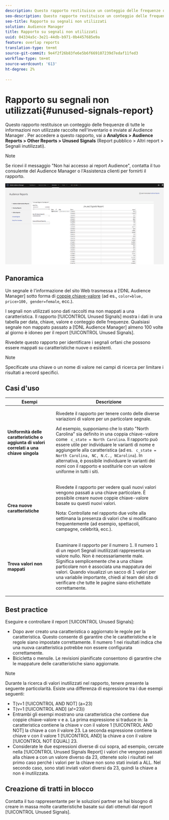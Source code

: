 ```yaml
---
description: Questo rapporto restituisce un conteggio delle frequenze di tutte le informazioni non utilizzate raccolte nell'inventario e inviate al Audience Manager .
seo-description: Questo rapporto restituisce un conteggio delle frequenze di tutte le informazioni non utilizzate raccolte nell'inventario e inviate al Audience Manager .
seo-title: Rapporto su segnali non utilizzati
solution: Audience Manager
title: Rapporto su segnali non utilizzati
uuid: 04334a5c-3e21-44db-b971-0b4457685e9a
feature: overlap reports
translation-type: tm+mt
source-git-commit: 9e4f2f26b83fe6e5b6f669107239d7edaf11fed3
workflow-type: tm+mt
source-wordcount: '613'
ht-degree: 2%

---
```



# Rapporto su segnali non utilizzati{#unused-signals-report}

Questo rapporto restituisce un conteggio delle frequenze di tutte le informazioni non utilizzate raccolte nell&#39;inventario e inviate al Audience Manager . Per accedere a questo rapporto, vai a **Analytics > Audience Reports > Other Reports > Unused Signals** (Report pubblico > Altri report > Segnali inutilizzati).

>[!NOTE]
>
>Se ricevi il messaggio &quot;Non hai accesso ai report Audience&quot;, contatta il tuo consulente del Audience Manager  o l&#39;Assistenza clienti per fornirti il rapporto.

![Screenshot del report sui segnali inutilizzati](/help/using/reporting/dynamic-reports/assets/unused-signals.png)

## Panoramica

Un segnale è l&#39;informazione del sito Web trasmessa a [!DNL Audience Manager] sotto forma di [coppie chiave-valore](../../reference/key-value-pairs-explained.md) (ad es., `color=blue, price>100, gender=female`, ecc.).

I segnali non utilizzati sono dati raccolti ma non mappati a una caratteristica. Il rapporto [!UICONTROL Unused Signals] mostra i dati in una tabella per data, chiave, valore e conteggio delle frequenze. Qualsiasi segnale non mappato passato a [!DNL Audience Manager] almeno 100 volte al giorno è idoneo per il report [!UICONTROL Unused Signals].

Rivedete questo rapporto per identificare i segnali orfani che possono essere mappati su caratteristiche nuove o esistenti.

>[!NOTE]
>
>Specificate una chiave o un nome di valore nei campi di ricerca per limitare i risultati a record specifici.

## Casi d&#39;uso

<table id="table_E5EE0EC078E14EF4B197243488517A2D"> 
 <thead> 
  <tr> 
   <th colname="col1" class="entry"> Esempi </th> 
   <th colname="col2" class="entry"> Descrizione </th> 
  </tr> 
 </thead>
 <tbody> 
  <tr> 
   <td colname="col1"> <p><b>Uniformità delle caratteristiche o aggiunta di valori correlati a una chiave singola</b> </p> </td> 
   <td colname="col2"> <p>Rivedete il rapporto per tenere conto delle diverse variazioni di valore per un particolare segnale. </p> <p>Ad esempio, supponiamo che lo stato "North Carolina" sia definito in una coppia chiave-valore come <code> c_state = North Carolina</code>. Il rapporto può essere utile per individuare le varianti di nome e aggiungerle alla caratteristica (ad es. <code> c_state = North Carolina, NC, N.C., NCarolina</code>). In alternativa, è possibile individuare le varianti dei nomi con il rapporto e sostituirle con un valore uniforme in tutti i siti. </p> <p> </p> </td> 
  </tr> 
  <tr> 
   <td colname="col1"> <p><b>Crea nuove caratteristiche</b> </p> </td> 
   <td colname="col2"> <p>Rivedete il rapporto per vedere quali nuovi valori vengono passati a una chiave particolare. È possibile creare nuove coppie chiave-valore basate su questi nuovi valori. </p> <p> <p>Nota:  Controllate nel rapporto due volte alla settimana la presenza di valori che si modificano frequentemente (ad esempio, spettacoli, campagne, celebrità, ecc.). </p> </p> </td> 
  </tr> 
  <tr> 
   <td colname="col1"> <p><b>Trova valori non mappati</b> </p> </td> 
   <td colname="col2"> <p>Esaminare il rapporto per il numero 1. Il numero 1 di un report <span class="wintitle"> Segnali inutilizzati</span> rappresenta un valore nullo. Non è necessariamente male. Significa semplicemente che a una chiave particolare non è associata una mappatura dei valori. Quando visualizzi un sacco di 1 valori per una variabile importante, chiedi al team del sito di verificare che tutte le pagine siano etichettate correttamente. </p> </td> 
  </tr> 
 </tbody> 
</table>

## Best practice

Eseguire e controllare il report [!UICONTROL Unused Signals]:

* Dopo aver creato una caratteristica o aggiornato le regole per la caratteristica. Questo consente di garantire che le caratteristiche e le regole siano impostate correttamente. Il numero 1 nei risultati indica che una nuova caratteristica potrebbe non essere configurata correttamente.
* Bicicletta o mensile. Le revisioni pianificate consentono di garantire che le mappature delle caratteristiche siano aggiornate.

>[!NOTE]
>
>Durante la ricerca di valori inutilizzati nel rapporto, tenere presente la seguente particolarità. Esiste una differenza di espressione tra i due esempi seguenti:

* T(v=1 [!UICONTROL AND NOT] (a=23)
* T(v=1 [!UICONTROL AND] (a!=23))
* Entrambi gli esempi mostrano una caratteristica che contiene due coppie chiave-valore v e a. La prima espressione si traduce in: la caratteristica contiene la chiave v con il valore 1 [!UICONTROL AND NOT] la chiave a con il valore 23. La seconda espressione contiene la chiave v con il valore 1 [!UICONTROL AND] la chiave a con il valore [!UICONTROL NOT EQUAL] 23.
* Considerate le due espressioni diverse di cui sopra, ad esempio, cercate nella [!UICONTROL Unused Signals Report] i valori che vengono passati alla chiave a con un valore diverso da 23, ottenete solo i risultati nel primo caso perché i valori per la chiave non sono stati inviati a ALL. Nel secondo caso, sono stati inviati valori diversi da 23, quindi la chiave a non è inutilizzata.

## Creazione di tratti in blocco

Contatta il tuo rappresentante per le soluzioni partner se hai bisogno di creare in massa molte caratteristiche basate sui dati ottenuti dal report [!UICONTROL Unused Signals].
